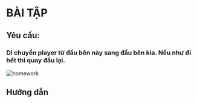 # BÀI TẬP
## Yêu cầu: 
### Di chuyển player từ đầu bên này sang đầu bên kia. Nếu như đi hết thì quay đầu lại.
![homework](https://user-images.githubusercontent.com/52252046/103863117-d45b6800-50f2-11eb-94ff-210b7d8b07a5.gif)
## Hướng dẫn

